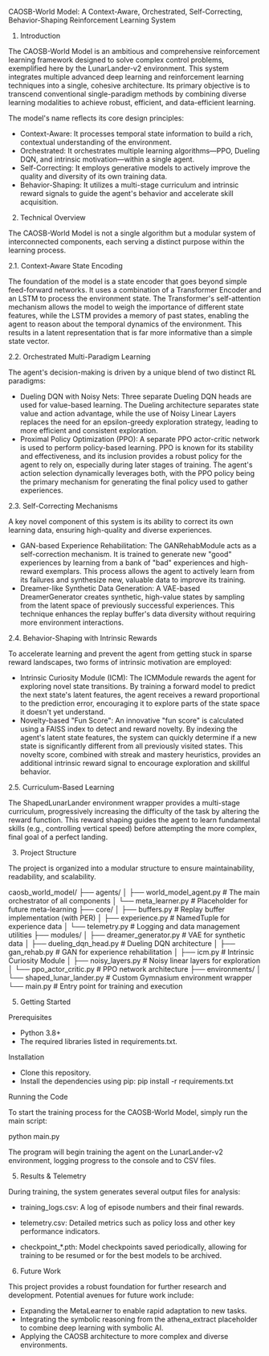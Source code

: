 CAOSB-World Model: A Context-Aware, Orchestrated, Self-Correcting, Behavior-Shaping Reinforcement Learning System

1. Introduction
   
The CAOSB-World Model is an ambitious and comprehensive reinforcement learning framework designed to solve complex control problems, exemplified here by the LunarLander-v2 environment. This system integrates multiple advanced deep learning and reinforcement learning techniques into a single, cohesive architecture. Its primary objective is to transcend conventional single-paradigm methods by combining diverse learning modalities to achieve robust, efficient, and data-efficient learning.

The model's name reflects its core design principles:

 * Context-Aware: It processes temporal state information to build a rich, contextual understanding of the environment.
 * Orchestrated: It orchestrates multiple learning algorithms—PPO, Dueling DQN, and intrinsic motivation—within a single agent.
 * Self-Correcting: It employs generative models to actively improve the quality and diversity of its own training data.
 * Behavior-Shaping: It utilizes a multi-stage curriculum and intrinsic reward signals to guide the agent's behavior and accelerate skill acquisition.
   
2. Technical Overview
   
The CAOSB-World Model is not a single algorithm but a modular system of interconnected components, each serving a distinct purpose within the learning process.

2.1. Context-Aware State Encoding

The foundation of the model is a state encoder that goes beyond simple feed-forward networks. It uses a combination of a Transformer Encoder and an LSTM to process the environment state. The Transformer's self-attention mechanism allows the model to weigh the importance of different state features, while the LSTM provides a memory of past states, enabling the agent to reason about the temporal dynamics of the environment. This results in a latent representation that is far more informative than a simple state vector.

2.2. Orchestrated Multi-Paradigm Learning

The agent's decision-making is driven by a unique blend of two distinct RL paradigms:

 * Dueling DQN with Noisy Nets: Three separate Dueling DQN heads are used for value-based learning. The Dueling architecture separates state value and action advantage, while the use of Noisy Linear Layers replaces the need for an epsilon-greedy exploration strategy, leading to more efficient and consistent exploration.
 * Proximal Policy Optimization (PPO): A separate PPO actor-critic network is used to perform policy-based learning. PPO is known for its stability and effectiveness, and its inclusion provides a robust policy for the agent to rely on, especially during later stages of training.
The agent's action selection dynamically leverages both, with the PPO policy being the primary mechanism for generating the final policy used to gather experiences.

2.3. Self-Correcting Mechanisms

A key novel component of this system is its ability to correct its own learning data, ensuring high-quality and diverse experiences.

 * GAN-based Experience Rehabilitation: The GANRehabModule acts as a self-correction mechanism. It is trained to generate new "good" experiences by learning from a bank of "bad" experiences and high-reward exemplars. This process allows the agent to actively learn from its failures and synthesize new, valuable data to improve its training.
 * Dreamer-like Synthetic Data Generation: A VAE-based DreamerGenerator creates synthetic, high-value states by sampling from the latent space of previously successful experiences. This technique enhances the replay buffer's data diversity without requiring more environment interactions.
   
2.4. Behavior-Shaping with Intrinsic Rewards

To accelerate learning and prevent the agent from getting stuck in sparse reward landscapes, two forms of intrinsic motivation are employed:

 * Intrinsic Curiosity Module (ICM): The ICMModule rewards the agent for exploring novel state transitions. By training a forward model to predict the next state's latent features, the agent receives a reward proportional to the prediction error, encouraging it to explore parts of the state space it doesn't yet understand.
 * Novelty-based "Fun Score": An innovative "fun score" is calculated using a FAISS index to detect and reward novelty. By indexing the agent's latent state features, the system can quickly determine if a new state is significantly different from all previously visited states. This novelty score, combined with streak and mastery heuristics, provides an additional intrinsic reward signal to encourage exploration and skillful behavior.
   
2.5. Curriculum-Based Learning

The ShapedLunarLander environment wrapper provides a multi-stage curriculum, progressively increasing the difficulty of the task by altering the reward function. This reward shaping guides the agent to learn fundamental skills (e.g., controlling vertical speed) before attempting the more complex, final goal of a perfect landing.

3. Project Structure
   
The project is organized into a modular structure to ensure maintainability, readability, and scalability.

caosb_world_model/
├── agents/
│   ├── world_model_agent.py      # The main orchestrator of all components
│   └── meta_learner.py           # Placeholder for future meta-learning
├── core/
│   ├── buffers.py                # Replay buffer implementation (with PER)
│   ├── experience.py             # NamedTuple for experience data
│   └── telemetry.py              # Logging and data management utilities
├── modules/
│   ├── dreamer_generator.py      # VAE for synthetic data
│   ├── dueling_dqn_head.py       # Dueling DQN architecture
│   ├── gan_rehab.py              # GAN for experience rehabilitation
│   ├── icm.py                    # Intrinsic Curiosity Module
│   ├── noisy_layers.py           # Noisy linear layers for exploration
│   └── ppo_actor_critic.py       # PPO network architecture
├── environments/
│   └── shaped_lunar_lander.py    # Custom Gymnasium environment wrapper
└── main.py                     # Entry point for training and execution

5. Getting Started
   
Prerequisites

 * Python 3.8+
 * The required libraries listed in requirements.txt.
   
Installation

 * Clone this repository.
 * Install the dependencies using pip:
   pip install -r requirements.txt

Running the Code

To start the training process for the CAOSB-World Model, simply run the main script:

python main.py

The program will begin training the agent on the LunarLander-v2 environment, logging progress to the console and to CSV files.

5. Results & Telemetry
   
During training, the system generates several output files for analysis:

 * training_logs.csv: A log of episode numbers and their final rewards.
 * telemetry.csv: Detailed metrics such as policy loss and other key performance indicators.
   
 * checkpoint_*.pth: Model checkpoints saved periodically, allowing for training to be resumed or for the best models to be archived.
   
6. Future Work
   
This project provides a robust foundation for further research and development. Potential avenues for future work include:

 * Expanding the MetaLearner to enable rapid adaptation to new tasks.
 * Integrating the symbolic reasoning from the athena_extract placeholder to combine deep learning with symbolic AI.
 * Applying the CAOSB architecture to more complex and diverse environments.

